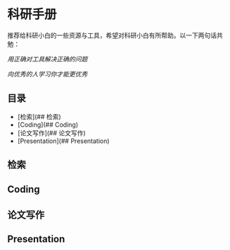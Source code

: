 # 科研手册

推荐给科研小白的一些资源与工具，希望对科研小白有所帮助。以一下两句话共勉：

<em>用正确对工具解决正确的问题</em>

<em>向优秀的人学习你才能更优秀</em>

## 目录
- [检索](## 检索)
- [Coding](## Coding)
- [论文写作](## 论文写作)
- [Presentation](## Presentation)

## 检索

## Coding

## 论文写作

## Presentation

